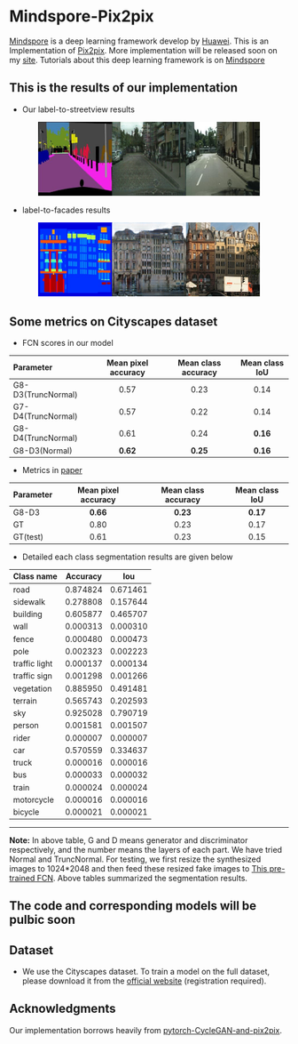 # Mindspore-Pix2pix
[Mindspore](https://www.mindspore.cn/) is a deep learning framework develop by [Huawei](https://www.huawei.com/cn/?ic_medium=direct&ic_source=surlent). This is an Implementation of [Pix2pix](https://arxiv.org/pdf/1703.10593.pdf). More implementation will be released soon on my [site](https://github.com/yyyzzzhao).
Tutorials about this deep learning framework is on [Mindspore](https://www.mindspore.cn/doc/programming_guide/zh-CN/master/index.html)

## This is the results of our implementation 
- Our label-to-streetview results
<p align='center'>  
  <img src='imgs/cityscapes.png' width='400'/>

- label-to-facades results
<p align='center'>  
  <img src='imgs/facades.png' width='400'/>
</p>

## Some metrics on Cityscapes dataset
- FCN scores in our model

|Parameter|Mean pixel accuracy|Mean class accuracy|Mean class IoU|
|:-|:-:|:-:|:-:|
|G8-D3(TruncNormal)|0.57|0.23|0.14|
|G7-D4(TruncNormal)|0.57|0.22|0.14|
|G8-D4(TruncNormal)|0.61|0.24|**0.16**|
|G8-D3(Normal)|**0.62**|**0.25**|**0.16**|

- Metrics in [paper](https://arxiv.org/pdf/1703.10593.pdf)

|Parameter|Mean pixel accuracy|Mean class accuracy|Mean class IoU|
|:-|:-:|:-:|:-:|
|G8-D3|**0.66**|**0.23**|**0.17**|
|GT|0.80|0.23|0.17|
|GT(test)|0.61|0.23|0.15|

- Detailed each class segmentation results are given below

|Class name     |Accuracy |Iou     |
|:-|:-:|:-:|
|road           | 0.874824|0.671461|
|sidewalk       | 0.278808|0.157644|
|building       | 0.605877|0.465707|
|wall           | 0.000313|0.000310|
|fence          | 0.000480|0.000473|
|pole           | 0.002323|0.002223|
|traffic light  | 0.000137|0.000134|
|traffic sign   | 0.001298|0.001266|
|vegetation     | 0.885950|0.491481|
|terrain        | 0.565743|0.202593|
|sky            | 0.925028|0.790719|
|person         | 0.001581|0.001507|
|rider          | 0.000007|0.000007|
|car            | 0.570559|0.334637|
|truck          | 0.000016|0.000016|
|bus            | 0.000033|0.000032|
|train          | 0.000024|0.000024|
|motorcycle     | 0.000016|0.000016|
|bicycle        | 0.000021|0.000021|

***

**Note:** In above table, G and D means generator and discriminator respectively, and the number means the layers of each part. We have tried Normal and TruncNormal. For testing, we first resize the synthesized images to 1024*2048 and then feed these resized fake images to [This pre-trained FCN](http://people.eecs.berkeley.edu/~tinghuiz/projects/pix2pix/fcn-8s-cityscapes/). Above tables summarized the segmentation results.


## The code and corresponding models will be pulbic soon

## Dataset
- We use the Cityscapes dataset. To train a model on the full dataset, please download it from the [official website](https://www.cityscapes-dataset.com/) (registration required).

## Acknowledgments
Our implementation borrows heavily from [pytorch-CycleGAN-and-pix2pix](https://github.com/junyanz/pytorch-CycleGAN-and-pix2pix).